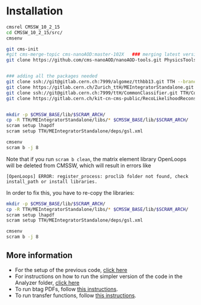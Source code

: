 # Installation

```bash
cmsrel CMSSW_10_2_15
cd CMSSW_10_2_15/src/
cmsenv

git cms-init
#git cms-merge-topic cms-nanoAOD:master-102X   ### merging latest version of cms-nanoAOD
git clone https://github.com/cms-nanoAOD/nanoAOD-tools.git PhysicsTools/NanoAODTools 


### adding all the packages needed
git clone ssh://git@gitlab.cern.ch:7999/algomez/tthbb13.git TTH --branch 10_2_X  ## this is temporary 
git clone https://gitlab.cern.ch/Zurich_ttH/MEIntegratorStandalone.git -b 10_2_X TTH/MEIntegratorStandalone
git clone ssh://git@gitlab.cern.ch:7999/ttH/CommonClassifier.git TTH/CommonClassifier
git clone https://gitlab.cern.ch/kit-cn-cms-public/RecoLikelihoodReconstruction.git TTH/RecoLikelihoodReconstruction


mkdir -p $CMSSW_BASE/lib/$SCRAM_ARCH/
cp -R TTH/MEIntegratorStandalone/libs/* $CMSSW_BASE/lib/$SCRAM_ARCH/
scram setup lhapdf
scram setup TTH/MEIntegratorStandalone/deps/gsl.xml

cmsenv
scram b -j 8
```

Note that if you run `scram b clean`, the matrix element library OpenLoops will be deleted from CMSSW, which will result in errors like
~~~
[OpenLoops] ERROR: register_process: proclib folder not found, check install_path or install libraries.
~~~
In order to fix this, you have to re-copy the libraries:

```bash
mkdir -p $CMSSW_BASE/lib/$SCRAM_ARCH/
cp -R TTH/MEIntegratorStandalone/libs/* $CMSSW_BASE/lib/$SCRAM_ARCH/
scram setup lhapdf
scram setup TTH/MEIntegratorStandalone/deps/gsl.xml

cmsenv
scram b -j 8
```

## More information

 * For the setup of the previous code, [click here](README_old.md)
 * For instructions on how to run the simpler version of the code in the Analyzer folder, [click here](Analyzer)
 * To run btag PDFs, follow [this instructions](Analyzer/test/btagPdf/README.md).
 * To run transfer functions, follow [this instructions](Analyzer/test/transferFunctions/README.md).

